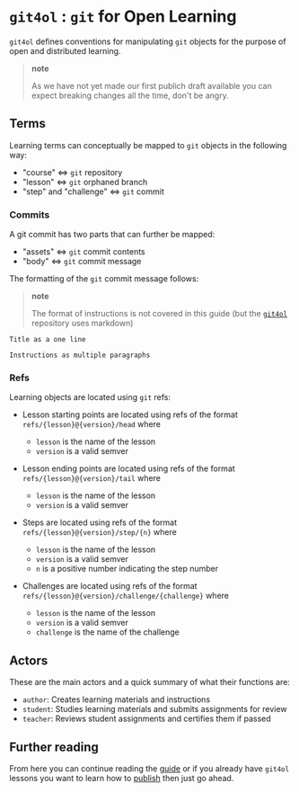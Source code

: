 # `git4ol` : `git` for Open Learning

`git4ol` defines conventions for manipulating `git` objects for the purpose of open and distributed learning.

> **note**
>
> As we have not yet made our first publich draft available you can expect breaking changes all the time, don't be angry.

## Terms

Learning terms can conceptually be mapped to `git` objects in the following way:

- "course" ⇔ `git` repository
- "lesson" ⇔ `git` orphaned branch
- "step" and "challenge" ⇔ `git` commit

### Commits

A git commit has two parts that can further be mapped:

- "assets" ⇔ `git` commit contents
- "body" ⇔ `git` commit message

The formatting of the `git` commit message follows:

> **note**
>
> The format of instructions is not covered in this guide (but the [`git4ol`](https://github.com/open-learning/git4ol) repository uses markdown)

```
Title as a one line

Instructions as multiple paragraphs
```

### Refs

Learning objects are located using `git` refs:

- Lesson starting points are located using refs of the format `refs/{lesson}@{version}/head` where
  - `lesson` is the name of the lesson
  - `version` is a valid semver

- Lesson ending points are located using refs of the format `refs/{lesson}@{version}/tail` where
  - `lesson` is the name of the lesson
  - `version` is a valid semver

- Steps are located using refs of the format `refs/{lesson}@{version}/step/{n}` where
  - `lesson` is the name of the lesson
  - `version` is a valid semver
  - `n` is a positive number indicating the step number

- Challenges are located using refs of the format `refs/{lesson}@{version}/challenge/{challenge}` where
  - `lesson` is the name of the lesson
  - `version` is a valid semver
  - `challenge` is the name of the challenge

## Actors

These are the main actors and a quick summary of what their functions are:

- `author`: Creates learning materials and instructions
- `student`: Studies learning materials and submits assignments for review
- `teacher`: Reviews student assignments and certifies them if passed

## Further reading

From here you can continue reading the [guide](guide.md) or if you already have `git4ol` lessons you want to learn how to [publish](publishing.md) then just go ahead.
